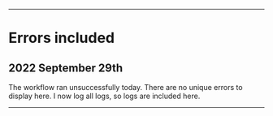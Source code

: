 
***

# Errors included

## 2022 September 29th

The workflow ran unsuccessfully today. There are no unique errors to display here. I now log all logs, so logs are included here.

***

